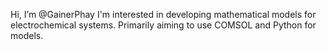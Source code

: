 Hi, I’m @GainerPhay
I'm interested in developing mathematical models for electrochemical systems.
Primarily aiming to use COMSOL and Python for models.

<!---
GainerPhay/GainerPhay is a ✨ special ✨ repository because its `README.md` (this file) appears on your GitHub profile.
You can click the Preview link to take a look at your changes.
--->
